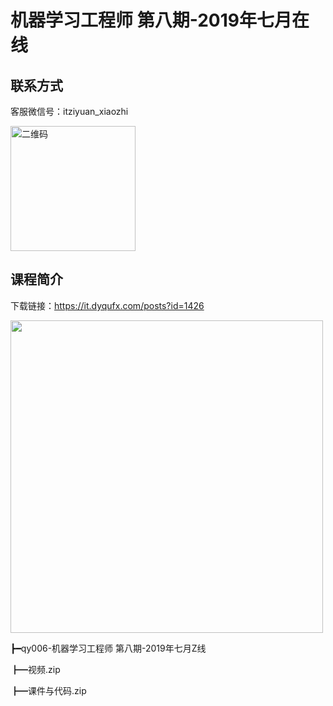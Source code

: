# 机器学习工程师 第八期-2019年七月在线

## 联系方式

客服微信号：itziyuan_xiaozhi

<img src="https://ziyuanyun.oss-cn-guangzhou.aliyuncs.com/common/20240614073449/666b82192834a.jpg" width="200" height="200" alt="二维码">

## 课程简介

下载链接：https://it.dyqufx.com/posts?id=1426

<img src="https://ziyuanyun.oss-cn-guangzhou.aliyuncs.com/yun/20240515153933/664466b52adda.jpg" width="500" alt="">

  ┣━qy006-机器学习工程师 第八期-2019年七月Z线

 ┣━视频.zip

 ┣━课件与代码.zip

  